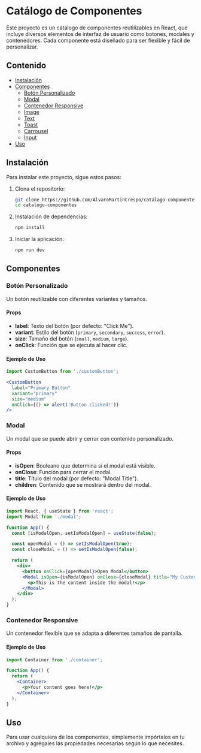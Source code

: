 # Catálogo de Componentes

Este proyecto es un catálogo de componentes reutilizables en React, que incluye diversos elementos de interfaz de usuario como botones, modales y contenedores. Cada componente está diseñado para ser flexible y fácil de personalizar.

## Contenido

- [Instalación](#instalación)
- [Componentes](#componentes)
  - [Botón Personalizado](#botón-personalizado)
  - [Modal](#modal)
  - [Contenedor Responsive](#contenedor-responsive)
  - [Image](#images)
  - [Text](#texts)
  - [Toast](#toasts)
  - [Carrousel](#carrousel)
  - [Input](#inputs)
- [Uso](#uso)


## Instalación

Para instalar este proyecto, sigue estos pasos:

1. Clona el repositorio:
   ```bash
   git clone https://github.com/AlvaroMartinCrespo/catalago-componentes.git
   cd catalogo-componentes
   ```

2. Instalación de dependencias:
   ```bash
   npm install
   ```

3. Iniciar la aplicación:
    ```bash
    npm run dev
    ```

## Componentes

### Botón Personalizado

Un botón reutilizable con diferentes variantes y tamaños.

#### Props

- **label**: Texto del botón (por defecto: "Click Me").
- **variant**: Estilo del botón (`primary`, `secondary`, `success`, `error`).
- **size**: Tamaño del botón (`small`, `medium`, `large`).
- **onClick**: Función que se ejecuta al hacer clic.

#### Ejemplo de Uso

```jsx
import CustomButton from './customButton';

<CustomButton 
  label="Primary Button" 
  variant="primary" 
  size="medium" 
  onClick={() => alert('Button clicked!')} 
/>
```

### Modal

Un modal que se puede abrir y cerrar con contenido personalizado.

#### Props

- **isOpen**: Booleano que determina si el modal está visible.
- **onClose**: Función para cerrar el modal.
- **title**: Título del modal (por defecto: "Modal Title").
- **children**: Contenido que se mostrará dentro del modal.

#### Ejemplo de Uso

```jsx
import React, { useState } from 'react';
import Modal from './modal';

function App() {
  const [isModalOpen, setIsModalOpen] = useState(false);

  const openModal = () => setIsModalOpen(true);
  const closeModal = () => setIsModalOpen(false);

  return (
    <div>
      <button onClick={openModal}>Open Modal</button>
      <Modal isOpen={isModalOpen} onClose={closeModal} title="My Custom Modal">
        <p>This is the content inside the modal!</p>
      </Modal>
    </div>
  );
}
```

### Contenedor Responsive

Un contenedor flexible que se adapta a diferentes tamaños de pantalla.

#### Ejemplo de Uso

```jsx
import Container from './container';

function App() {
  return (
    <Container>
      <p>Your content goes here!</p>
    </Container>
  );
}
```

## Uso

Para usar cualquiera de los componentes, simplemente impórtalos en tu archivo y agrégales las propiedades necesarias según lo que necesites.